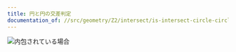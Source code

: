 ```yaml
---
title: 円と円の交差判定
documentation_of: //src/geometry/Z2/intersect/is-intersect-circle-circle.hpp
---
```


![内包されている場合](https://github.com/luzhiled1333/comp-library/blob/main/assets/geometry/Z2/intersect/is-intersect-circle-001.png?raw=true)
